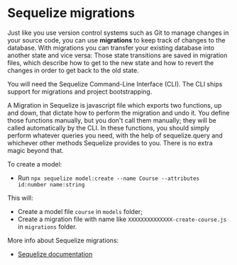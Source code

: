 # Sequelize migrations

Just like you use version control systems such as Git to manage changes in your source code, you can use __migrations__ to keep track of changes to the database. With migrations you can transfer your existing database into another state and vice versa: Those state transitions are saved in migration files, which describe how to get to the new state and how to revert the changes in order to get back to the old state.

You will need the Sequelize Command-Line Interface (CLI). The CLI ships support for migrations and project bootstrapping.

A Migration in Sequelize is javascript file which exports two functions, up and down, that dictate how to perform the migration and undo it. You define those functions manually, but you don't call them manually; they will be called automatically by the CLI. In these functions, you should simply perform whatever queries you need, with the help of sequelize.query and whichever other methods Sequelize provides to you. There is no extra magic beyond that.

To create a model:
* Run `npx sequelize model:create --name Course --attributes id:number name:string`

This will:
* Create a model file `course` in `models` folder;
* Create a migration file with name like `XXXXXXXXXXXXXX-create-course.js` in `migrations` folder.

More info about Sequelize migrations:
* [Sequelize documentation](https://sequelize.org/master/manual/migrations.html)